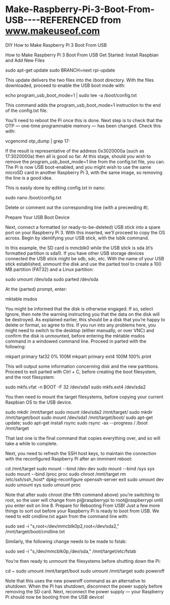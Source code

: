 # Make-Raspberry-Pi-3-Boot-From-USB----REFERENCED from www.makeuseof.com
DIY How to Make Raspberry Pi 3 Boot From USB

How to Make Raspberry Pi 3 Boot From USB
Get Started: Install Raspbian and Add New Files

sudo apt-get update
sudo BRANCH=next rpi-update

This update delivers the two files into the /boot directory. With the files downloaded, proceed to
enable the USB boot mode with:

echo program_usb_boot_mode=1 | sudo tee -a /boot/config.txt

This command adds the program_usb_boot_mode=1 instruction to the end of the config.txt file.

You’ll need to reboot the Pi once this is done.
Next step is to check that the OTP — one-time programmable memory — has been changed. Check
this with:

vcgencmd otp_dump | grep 17:

If the result is representative of the address 0x3020000a (such as 17:3020000a) then all is good so far.
At this stage, should you wish to remove the program_usb_boot_mode=1 line from the config.txt file,
you can. The Pi is now USB boot-enabled, and you might wish to use the same microSD card in another
Raspberry Pi 3, with the same image, so removing the line is a good idea.

This is easily done by editing config.txt in nano:

sudo nano /boot/config.txt

Delete or comment out the corresponding line (with a preceeding #).

Prepare Your USB Boot Device

Next, connect a formatted (or ready-to-be-deleted) USB stick into a spare port on your Raspberry Pi
3. With this inserted, we’ll proceed to copy the OS across.
Begin by identifying your USB stick, with the lsblk command.


In this example, the SD card is mmcblk0 while the USB stick is sda (it’s formatted partition is sda1). If
you have other USB storage devices connected the USB stick might be sdb, sdc, etc. With the name
of your USB stick established, unmount the disk and use the parted tool to create a 100 MB partition
(FAT32) and a Linux partition:

sudo umount /dev/sda
sudo parted /dev/sda


At the (parted) prompt, enter:

mktable msdos

You might be informed that the disk is otherwise engaged. If so, select Ignore, then note the warning
instructing you that the data on the disk will be destroyed. As explained earlier, this should be a disk
that you’re happy to delete or format, so agree to this.
If you run into any problems here, you might need to switch to the desktop (either manually, or over
VNC) and confirm the disk is unmounted, before entering the mktable msdos command in a
windowed command line.
Proceed in parted with the following:

mkpart primary fat32 0% 100M
mkpart primary ext4 100M 100%
print


This will output some information concerning disk and the new partitions. Proceed to exit parted
with Ctrl + C, before creating the boot filesystem, and the root filesystem:

sudo mkfs.vfat -n BOOT -F 32 /dev/sda1
sudo mkfs.ext4 /dev/sda2

You then need to mount the target filesystems, before copying your current Raspbian OS to the USB
device.

sudo mkdir /mnt/target
sudo mount /dev/sda2 /mnt/target/
sudo mkdir /mnt/target/boot
sudo mount /dev/sda1 /mnt/target/boot/
sudo apt-get update; sudo apt-get install rsync
sudo rsync -ax --progress / /boot /mnt/target

That last one is the final command that copies everything over, and so will take a while to complete.


Next, you need to refresh the SSH host keys, to maintain the connection with the reconfigured
Raspberry Pi after an imminent reboot:


cd /mnt/target
sudo mount --bind /dev dev
sudo mount --bind /sys sys
sudo mount --bind /proc proc
sudo chroot /mnt/target
rm /etc/ssh/ssh_host*
dpkg-reconfigure openssh-server
exit
sudo umount dev
sudo umount sys
sudo umount proc

Note that after sudo chroot (the fifth command above) you’re switching to root, so the user will
change from pi@raspberrypi to root@raspberrypi until you enter exit on line 8.
Prepare for Rebooting From USB!
Just a few more things to sort out before your Raspberry Pi is ready to boot from USB. We need to
edit cmdline.txt again from the command line with:

sudo sed -i "s,root=/dev/mmcblk0p2,root=/dev/sda2," /mnt/target/boot/cmdline.txt


Similarly, the following change needs to be made to fstab:

sudo sed -i "s,/dev/mmcblk0p,/dev/sda," /mnt/target/etc/fstab

You’re then ready to unmount the filesystems before shutting down the Pi:


cd ~
sudo umount /mnt/target/boot
sudo umount /mnt/target
sudo poweroff


Note that this uses the new poweroff command as an alternative to shutdown.
When the Pi has shutdown, disconnect the power supply before removing the SD card. Next,
reconnect the power supply — your Raspberry Pi should now be booting from the USB device!




